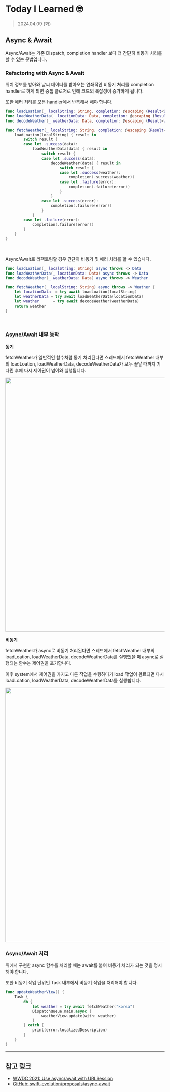 # Today I Learned 🤓

> 2024.04.09 (화)

## Async & Await

Async/Await는 기존 Dispatch, completion handler 보다 더 간단히 비동기 처리를 할 수 있는 문법입니다.

### Refactoring with Async & Await

위치 정보를 받아와 날씨 데이터를 받아오는 연쇄적인 비동기 처리를 completion handler로 하게 되면 중첩 클로저로 인해 코드의 복잡성이 증가하게 됩니다.

또한 에러 처리를 모든 handler에서 반복해서 해야 합니다.

```swift
func loadLoation(_ localString: String, completion: @escaping (Result<Data, Error>) -> Void)
func loadWeatherData(_ locationData: Data, completion: @escaping (Result<Data, Error>) -> Void)
func decodeWeather(_ weatherData: Data, completion: @escaping (Result<weather, Error>) -> Void)
```

```swift
func fetchWeather(_ localString: String, completion: @escaping (Result<Weather, Error> -> Void)) {
    loadLoation(localString) { result in
        switch result {
        case let .success(data):
            loadWeatherData(data) { result in
                switch result {
                case let .success(data):
                    decodeWeather(data) { result in
                        switch result {
                        case let .success(weather):
                            completion(.success(weather))
                        case let .failure(error):
                            completion(.failure(error))
                        }
                    }
                case let .success(error):
                    completion(.failure(error))
                }
            }
        case let .failure(error):
            completion(.failure(error))
        }
    }
}
```

<br>

Async/Await로 리팩토링할 경우 간단히 비동기 및 에러 처리를 할 수 있습니다.

```swift
func loadLoation(_ localString: String) async throws -> Data
func loadWeatherData(_ locationData: Data) async throws -> Data
func decodeWeather(_ weatherData: Data) async throws -> Weather
```

```swift
func fetchWeather(_ localString: String) async throws -> Weather {
    let locationData  = try await loadLoation(localString)
    let weatherData = try await loadWeatherData(locationData)
    let weather      = try await decodeWeather(weatherData)
    return weather
}
```

<br>

### Async/Await 내부 동작

**동기**

fetchWeather가 일반적인 함수처럼 동기 처리된다면 스레드에서 fetchWeather 내부의 loadLoation, loadWeatherData, decodeWeatherData가 모두 끝날 때까지 기다린 후에 다시 제어권이 넘어와 실행됩니다.

<img src="https://github.com/h-suo/TIL/assets/109963294/5c11c8e1-38b5-4d2c-89a9-1545511aefe2" width="800">

**비동기**

fetchWeather가 async로 비동기 처리된다면 스레드에서 fetchWeather 내부의 loadLoation, loadWeatherData, decodeWeatherData를 실행했을 때 async로 실행되는 함수는 제어권을 포기합니다.

이후 system에서 제어권을 가지고 다른 작업을 수행하다가 load 작업이 완료되면 다시 loadLoation, loadWeatherData, decodeWeatherData를 실행합니다.

<img src="https://github.com/h-suo/TIL/assets/109963294/3343f05d-35f3-4cb1-a689-32d02a0dd4f7" width="800">

<br>

### Async/Await 처리

위에서 구현한 async 함수를 처리할 때는 await를 붙여 비동기 처리가 되는 것을 명시해야 합니다.

또한 비동기 작업 단위인 Task 내부에서 비동기 작업을 처리해야 합니다.

```swift
func updateWeatherView() {
    Task {
        do {
            let weather = try await fetchWeather("korea")
            DispatchQueue.main.async {
                weatherView.update(with: weather)
            }
        } catch {
            print(error.localizedDescription)
        }
    }
}
```

---
## 참고 링크
- [WWDC 2021: Use async/await with URLSession](https://developer.apple.com/videos/play/wwdc2021/10095/)
- [GitHub: swift-evolution/proposals/async-await](https://github.com/apple/swift-evolution/blob/main/proposals/0296-async-await.md#asyncawait)
